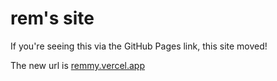# rem's site

If you're seeing this via the GitHub Pages link, this site moved!

The new url is [remmy.vercel.app](https://remmy.vercel.app)